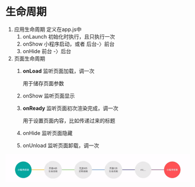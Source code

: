 # 生命周期

1. 应用生命周期 定义在app.js中
   1. onLaunch 初始化时执行，且只执行一次
   2. onShow 小程序启动，或者 后台-〉前台 
   3. onHide 前台 -〉后台 
2. 页面生命周期
   1. **onLoad** 监听页面加载，调一次

      用于储存页面参数

   2. onShow 监听页面显示

   3. **onReady** 监听页面初次渲染完成，调一次

      用于设置页面内容，比如传递过来的标题

   4. onHide 监听页面隐藏

   5. onUnload 监听页面卸载，调一次

![1657015361333](assets/1657015361333.png)

